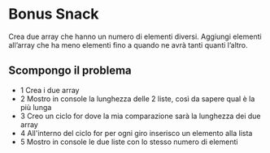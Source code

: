 # Bonus Snack 

Crea due array che hanno un numero di elementi diversi.
Aggiungi elementi all’array che ha meno elementi fino a quando ne avrà tanti quanti l’altro.

## Scompongo il problema
- 1 Crea i due array
- 2 Mostro in console la lunghezza delle 2 liste, così da sapere qual è la più lunga
- 3 Creo un ciclo for dove la mia comparazione sarà la lunghezza dei due array
 - 4 All'interno del ciclo for per ogni giro inserisco un elemento alla lista
- 5 Mostro in console le due liste con lo stesso numero di elementi